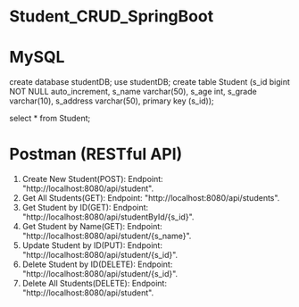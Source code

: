 # Student_CRUD_SpringBoot

# MySQL
create database studentDB;
use studentDB;
create table Student (s_id bigint NOT NULL auto_increment,
	s_name varchar(50),
    s_age int,
    s_grade varchar(10),
    s_address varchar(50),
    primary key (s_id));
    
select * from Student;

# Postman (RESTful API)
1. Create New Student(POST):
   Endpoint: "http://localhost:8080/api/student".
2. Get All Students(GET):
   Endpoint: "http://localhost:8080/api/students".
3. Get Student by ID(GET):
   Endpoint: "http://localhost:8080/api/studentById/{s_id}".
4. Get Student by Name(GET):
   Endpoint: "http://localhost:8080/api/student/{s_name}".
5. Update Student by ID(PUT):
   Endpoint: "http://localhost:8080/api/student/{s_id}".
6. Delete Student by ID(DELETE):
   Endpoint: "http://localhost:8080/api/student/{s_id}".
7. Delete All Students(DELETE):
   Endpoint: "http://localhost:8080/api/student".
